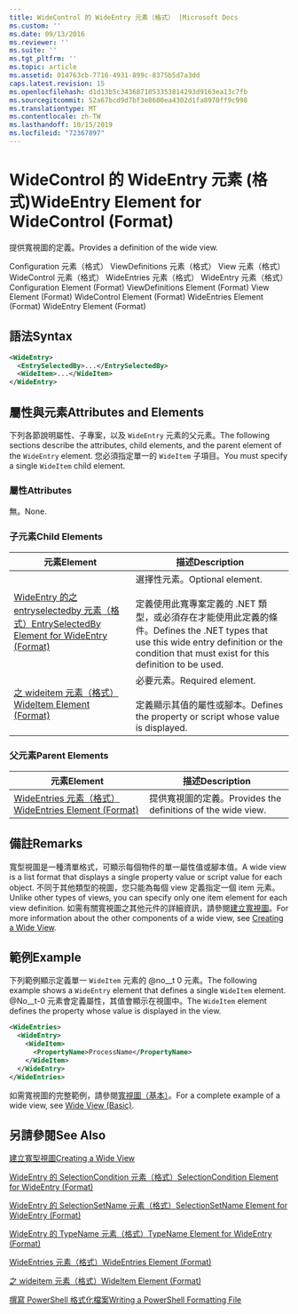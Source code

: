 ```yaml
---
title: WideControl 的 WideEntry 元素（格式） |Microsoft Docs
ms.custom: ''
ms.date: 09/13/2016
ms.reviewer: ''
ms.suite: ''
ms.tgt_pltfrm: ''
ms.topic: article
ms.assetid: 014763cb-7716-4931-899c-8375b5d7a3dd
caps.latest.revision: 15
ms.openlocfilehash: d1d13b5c3436871053353814293d9163ea13c7fb
ms.sourcegitcommit: 52a67bcd9d7bf3e8600ea4302d1fa8970ff9c998
ms.translationtype: MT
ms.contentlocale: zh-TW
ms.lasthandoff: 10/15/2019
ms.locfileid: "72367897"
---
```

# <a name="wideentry-element-for-widecontrol-format"></a><span data-ttu-id="5558a-102">WideControl 的 WideEntry 元素 (格式)</span><span class="sxs-lookup"><span data-stu-id="5558a-102">WideEntry Element for WideControl (Format)</span></span>

<span data-ttu-id="5558a-103">提供寬視圖的定義。</span><span class="sxs-lookup"><span data-stu-id="5558a-103">Provides a definition of the wide view.</span></span>

<span data-ttu-id="5558a-104">Configuration 元素（格式） ViewDefinitions 元素（格式） View 元素（格式） WideControl 元素（格式） WideEntries 元素（格式） WideEntry 元素（格式）</span><span class="sxs-lookup"><span data-stu-id="5558a-104">Configuration Element (Format) ViewDefinitions Element (Format) View Element (Format) WideControl Element (Format) WideEntries Element (Format) WideEntry Element (Format)</span></span>

## <a name="syntax"></a><span data-ttu-id="5558a-105">語法</span><span class="sxs-lookup"><span data-stu-id="5558a-105">Syntax</span></span>

```xml
<WideEntry>
  <EntrySelectedBy>...</EntrySelectedBy>
  <WideItem>...</WideItem>
</WideEntry>
```

## <a name="attributes-and-elements"></a><span data-ttu-id="5558a-106">屬性與元素</span><span class="sxs-lookup"><span data-stu-id="5558a-106">Attributes and Elements</span></span>

<span data-ttu-id="5558a-107">下列各節說明屬性、子專案，以及 `WideEntry` 元素的父元素。</span><span class="sxs-lookup"><span data-stu-id="5558a-107">The following sections describe the attributes, child elements, and the parent element of the `WideEntry` element.</span></span> <span data-ttu-id="5558a-108">您必須指定單一的 `WideItem` 子項目。</span><span class="sxs-lookup"><span data-stu-id="5558a-108">You must specify a single `WideItem` child element.</span></span>

### <a name="attributes"></a><span data-ttu-id="5558a-109">屬性</span><span class="sxs-lookup"><span data-stu-id="5558a-109">Attributes</span></span>

<span data-ttu-id="5558a-110">無。</span><span class="sxs-lookup"><span data-stu-id="5558a-110">None.</span></span>

### <a name="child-elements"></a><span data-ttu-id="5558a-111">子元素</span><span class="sxs-lookup"><span data-stu-id="5558a-111">Child Elements</span></span>

|<span data-ttu-id="5558a-112">元素</span><span class="sxs-lookup"><span data-stu-id="5558a-112">Element</span></span>|<span data-ttu-id="5558a-113">描述</span><span class="sxs-lookup"><span data-stu-id="5558a-113">Description</span></span>|
|-------------|-----------------|
|[<span data-ttu-id="5558a-114">WideEntry 的之 entryselectedby 元素（格式）</span><span class="sxs-lookup"><span data-stu-id="5558a-114">EntrySelectedBy Element for WideEntry (Format)</span></span>](./entryselectedby-element-for-wideentry-format.md)|<span data-ttu-id="5558a-115">選擇性元素。</span><span class="sxs-lookup"><span data-stu-id="5558a-115">Optional element.</span></span><br /><br /> <span data-ttu-id="5558a-116">定義使用此寬專案定義的 .NET 類型，或必須存在才能使用此定義的條件。</span><span class="sxs-lookup"><span data-stu-id="5558a-116">Defines the .NET types that use this wide entry definition or the condition that must exist for this definition to be used.</span></span>|
|[<span data-ttu-id="5558a-117">之 wideitem 元素（格式）</span><span class="sxs-lookup"><span data-stu-id="5558a-117">WideItem Element (Format)</span></span>](./wideitem-element-for-widecontrol-format.md)|<span data-ttu-id="5558a-118">必要元素。</span><span class="sxs-lookup"><span data-stu-id="5558a-118">Required element.</span></span><br /><br /> <span data-ttu-id="5558a-119">定義顯示其值的屬性或腳本。</span><span class="sxs-lookup"><span data-stu-id="5558a-119">Defines the property or script whose value is displayed.</span></span>|

### <a name="parent-elements"></a><span data-ttu-id="5558a-120">父元素</span><span class="sxs-lookup"><span data-stu-id="5558a-120">Parent Elements</span></span>

|<span data-ttu-id="5558a-121">元素</span><span class="sxs-lookup"><span data-stu-id="5558a-121">Element</span></span>|<span data-ttu-id="5558a-122">描述</span><span class="sxs-lookup"><span data-stu-id="5558a-122">Description</span></span>|
|-------------|-----------------|
|[<span data-ttu-id="5558a-123">WideEntries 元素（格式）</span><span class="sxs-lookup"><span data-stu-id="5558a-123">WideEntries Element (Format)</span></span>](./wideentries-element-for-widecontrol-format.md)|<span data-ttu-id="5558a-124">提供寬視圖的定義。</span><span class="sxs-lookup"><span data-stu-id="5558a-124">Provides the definitions of the wide view.</span></span>|

## <a name="remarks"></a><span data-ttu-id="5558a-125">備註</span><span class="sxs-lookup"><span data-stu-id="5558a-125">Remarks</span></span>

<span data-ttu-id="5558a-126">寬型視圖是一種清單格式，可顯示每個物件的單一屬性值或腳本值。</span><span class="sxs-lookup"><span data-stu-id="5558a-126">A wide view is a list format that displays a single property value or script value for each object.</span></span> <span data-ttu-id="5558a-127">不同于其他類型的視圖，您只能為每個 view 定義指定一個 item 元素。</span><span class="sxs-lookup"><span data-stu-id="5558a-127">Unlike other types of views, you can specify only one item element for each view definition.</span></span> <span data-ttu-id="5558a-128">如需有關寬視圖之其他元件的詳細資訊，請參閱[建立寬視圖](./creating-a-wide-view.md)。</span><span class="sxs-lookup"><span data-stu-id="5558a-128">For more information about the other components of a wide view, see [Creating a Wide View](./creating-a-wide-view.md).</span></span>

## <a name="example"></a><span data-ttu-id="5558a-129">範例</span><span class="sxs-lookup"><span data-stu-id="5558a-129">Example</span></span>

<span data-ttu-id="5558a-130">下列範例顯示定義單一 `WideItem` 元素的 @no__t 0 元素。</span><span class="sxs-lookup"><span data-stu-id="5558a-130">The following example shows a `WideEntry` element that defines a single `WideItem` element.</span></span> <span data-ttu-id="5558a-131">@No__t-0 元素會定義屬性，其值會顯示在視圖中。</span><span class="sxs-lookup"><span data-stu-id="5558a-131">The `WideItem` element defines the property whose value is displayed in the view.</span></span>

```xml
<WideEntries>
  <WideEntry>
    <WideItem>
      <PropertyName>ProcessName</PropertyName>
    </WideItem>
  </WideEntry>
</WideEntries>

```

<span data-ttu-id="5558a-132">如需寬視圖的完整範例，請參閱[寬視圖（基本）](./wide-view-basic.md)。</span><span class="sxs-lookup"><span data-stu-id="5558a-132">For a complete example of a wide view, see [Wide View (Basic)](./wide-view-basic.md).</span></span>

## <a name="see-also"></a><span data-ttu-id="5558a-133">另請參閱</span><span class="sxs-lookup"><span data-stu-id="5558a-133">See Also</span></span>

[<span data-ttu-id="5558a-134">建立寬型視圖</span><span class="sxs-lookup"><span data-stu-id="5558a-134">Creating a Wide View</span></span>](./creating-a-wide-view.md)

[<span data-ttu-id="5558a-135">WideEntry 的 SelectionCondition 元素（格式）</span><span class="sxs-lookup"><span data-stu-id="5558a-135">SelectionCondition Element for WideEntry (Format)</span></span>](./selectioncondition-element-for-entryselectedby-for-widecontrol-format.md)

[<span data-ttu-id="5558a-136">WideEntry 的 SelectionSetName 元素（格式）</span><span class="sxs-lookup"><span data-stu-id="5558a-136">SelectionSetName Element for WideEntry (Format)</span></span>](./selectionsetname-element-for-entryselectedby-for-widecontrol-format.md)

[<span data-ttu-id="5558a-137">WideEntry 的 TypeName 元素（格式）</span><span class="sxs-lookup"><span data-stu-id="5558a-137">TypeName Element for WideEntry (Format)</span></span>](./typename-element-for-entryselectedby-for-wideentry-format.md)

[<span data-ttu-id="5558a-138">WideEntries 元素（格式）</span><span class="sxs-lookup"><span data-stu-id="5558a-138">WideEntries Element (Format)</span></span>](./wideentries-element-for-widecontrol-format.md)

[<span data-ttu-id="5558a-139">之 wideitem 元素（格式）</span><span class="sxs-lookup"><span data-stu-id="5558a-139">WideItem Element (Format)</span></span>](./wideitem-element-for-widecontrol-format.md)

[<span data-ttu-id="5558a-140">撰寫 PowerShell 格式化檔案</span><span class="sxs-lookup"><span data-stu-id="5558a-140">Writing a PowerShell Formatting File</span></span>](./writing-a-powershell-formatting-file.md)
